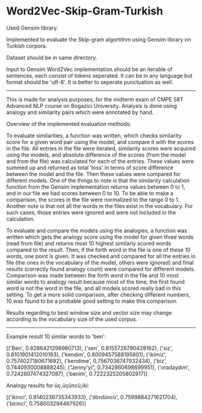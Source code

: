 # Word2Vec-Skip-Gram-Turkish

Used Gensim library.

Implemented to evaluate the Skip-gram algortithm using Gensim library on Turkish corpora. 

Dataset should be in same directory.

Input to Gensim Word2Vec implementation should be an iterable of sentences, each consist of tokens seperated. It can be in any language but format should be 'utf-8'. It is better to seperate punctuation as well.

---------------------------------------------------------------------------------------------------------------------------------------------------------------

This is made for analysis purposes, for the midterm exam of CMPE 58T Advanced NLP course on Bogazici University. Analysis is done using analogy and similarity pairs which were annotated by hand.

Overview of the implemented evaluation methods:

To evaluate similarities, a function was written, which checks similarity score for a given word pair using the model, and compare it with the scores in the file. All entries in the file were iterated, similarity scores were acquired using the models, and absolute difference of the scores (from the model and from the file) was calculated for each of the entries. These values were summed up and returned as total 'loss' in terms of score difference between the model and the file. Then these values were compared for different models. One of the things to note is that the similarity calculation function from the Gensim implementation returns values between 0 to 1, and in our file we had scores between 0 to 10. To be able to make a comparison, the scores in the file were normalized to the range 0 to 1. Another note is that not all the words in the files exist in the vocabulary. For such cases, those entries were ignored and were not included in the calculation.

To evaluate and compare the models using the analogies, a function was written which gets the analogy score using the model for given three words (read from file) and returns most 10 highest similarly scored words compared to the result. Then, if the forth word in the file is one of these 10 words, one point is given. It was checked and compared for all the entries in file (the ones in the vocabulary of the model, others were ignored) and final results (correctly found analogy count) were compared for different models. Comparison was made between the forth word in the file and 10 most similar words to analogy result because most of the time, the first found word is not the word in the file, and all models scored really bad in this setting. To get a more solid comparison, after checking different numbers, 10 was found to be a probable good setting to make this comparison.

Results regarding to best window size and vector size may change according to the vocabulary size of the used corpus.

---------------------------------------------------------------------------------------------------------------------------------------------------------------

Example result 10 similar words to 'ben':

[('Ben', 0.8286421298980713), ('sen', 0.8155726790428162), ('siz', 0.8101901412010193), ('kendim', 0.8009457588195801), ('ikimiz', 0.7574027180671692), ('kendime', 0.7567036747932434), ('biz', 0.7440930008888245), ("Jenny'yi", 0.7342860698699951), ('oradaydım', 0.7242607474327087), ('benim', 0.7222325205802917)]

Analogy results for üç,üçüncü,iki:

[('ikinci', 0.8140236735343933), ('dördüncü', 0.7599884271621704), ('birinci', 0.758003294467926)]
